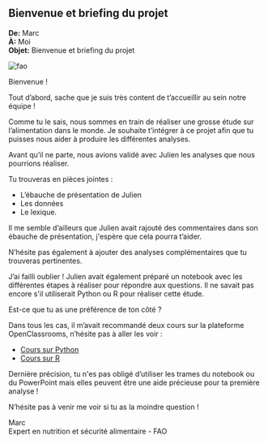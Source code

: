 ## Bienvenue et briefing du projet

**De:** Marc  
**À:** Moi  
**Objet:** Bienvenue et briefing du projet

![fao](https://github.com/Mickaelest/OC_P4-Etude-de-sante-python/assets/166141412/0c43e387-8ed5-4329-8ca1-de52713c0fe2)


Bienvenue !

Tout d’abord, sache que je suis très content de t’accueillir au sein notre équipe !

Comme tu le sais, nous sommes en train de réaliser une grosse étude sur l’alimentation dans le monde. Je souhaite t’intégrer à ce projet afin que tu puisses nous aider à produire les différentes analyses.

Avant qu’il ne parte, nous avions validé avec Julien les analyses que nous pourrions réaliser.

Tu trouveras en pièces jointes :

- L’ébauche de présentation de Julien
- Les données
- Le lexique.

Il me semble d’ailleurs que Julien avait rajouté des commentaires dans son ébauche de présentation, j'espère que cela pourra t’aider.

N’hésite pas également à ajouter des analyses complémentaires que tu trouveras pertinentes.

J’ai failli oublier ! Julien avait également préparé un notebook avec les différentes étapes à réaliser pour répondre aux questions. Il ne savait pas encore s'il utiliserait Python ou R pour réaliser cette étude.

Est-ce que tu as une préférence de ton côté ?

Dans tous les cas, il m’avait recommandé deux cours sur la plateforme OpenClassrooms, n’hésite pas à aller les voir :

- [Cours sur Python](lien_vers_le_cours_python)
- [Cours sur R](lien_vers_le_cours_R)

Dernière précision, tu n'es pas obligé d’utiliser les trames du notebook ou du PowerPoint mais elles peuvent être une aide précieuse pour ta première analyse !

N’hésite pas à venir me voir si tu as la moindre question !

Marc  
Expert en nutrition et sécurité alimentaire - FAO
